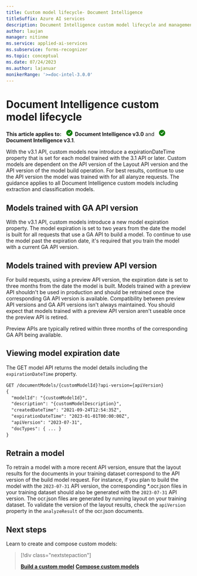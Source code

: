 ```yaml
---
title: Custom model lifecycle- Document Intelligence
titleSuffix: Azure AI services
description: Document Intelligence custom model lifecycle and management guide.
author: laujan
manager: nitinme
ms.service: applied-ai-services
ms.subservice: forms-recognizer
ms.topic: conceptual
ms.date: 07/24/2023
ms.author: lajanuar
monikerRange: '>=doc-intel-3.0.0'
---
```



# Document Intelligence custom model lifecycle

**This article applies to:** ![Document Intelligence v3.0 checkmark](media/yes-icon.png) **Document Intelligence v3.0** and  ![Document Intelligence v3.1 checkmark](media/yes-icon.png) **Document Intelligence v3.1**.

With the v3.1 API, custom models now introduce a expirationDateTime property that is set for each model trained with the 3.1 API or later.  Custom models are dependent on the API version of the Layout API version and the API version of the model build operation. For best results, continue to use the API version the model was trained with for all alanyze requests. The guidance applies to all Document Intelligence custom models including extraction and classification models.

## Models trained with GA API version

With the v3.1 API, custom models introduce a new model expiration property. The model expiration is set to two years from the date the model is built for all requests that use a GA API to build a model. To continue to use the model past the expiration date, it's required that you train the model with a current GA API version.

## Models trained with preview API version

For build requests, using a preview API version, the expiration date is set to three months from the date the model is built. Models trained with a preview API shouldn't be used in production and should be retrained once the corresponding GA API version is available. Compatibility between preview API versions and GA API versions isn't always maintained. You should expect that models trained with a preview API version aren't useable once the preview API is retired.

Preview APIs are typically retired within three months of the corresponding GA API being available.

## Viewing model expiration date

The GET model API returns the model details including the ```expirationDateTime``` property.

```rest
GET /documentModels/{customModelId}?api-version={apiVersion}
{
  "modelId": "{customModelId}",
  "description": "{customModelDescription}",
  "createdDateTime": "2021-09-24T12:54:35Z",
  "expirationDateTime": "2023-01-01T00:00:00Z",
  "apiVersion": "2023-07-31",
  "docTypes": { ... }
}
```

## Retrain a model

To retrain a model with a more recent API version, ensure that the layout results for the documents in your training dataset correspond to the API version of the build model request. For instance, if you plan to build the model with the ```2023-07-31``` API version, the corresponding *.ocr.json files in your training dataset should also be generated with the ```2023-07-31``` API version. The ocr.json files are generated by running layout on your training dataset. To validate the version of the layout results, check the ```apiVersion``` property in the ```analyzeResult``` of the ocr.json documents.

## Next steps

Learn to create and compose custom models:

> [!div class="nextstepaction"]
>
> [**Build a custom model**](how-to-guides/build-a-custom-model.md)  [**Compose custom models**](how-to-guides/compose-custom-models.md)

